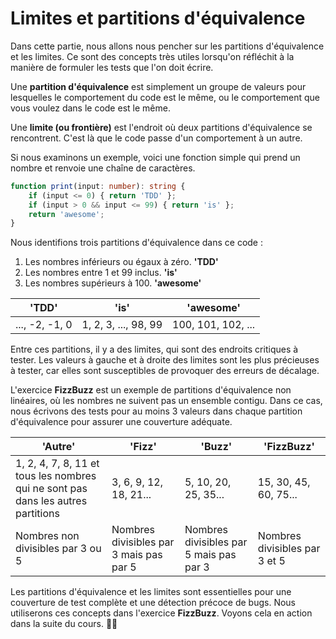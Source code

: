 Limites et partitions d'équivalence
================================================================

Dans cette partie, nous allons nous pencher sur les partitions d'équivalence et les limites. Ce sont des concepts très utiles lorsqu'on réfléchit à la manière de formuler les tests que l'on doit écrire.

Une **partition d'équivalence** est simplement un groupe de valeurs pour lesquelles le comportement du code est le même, ou le comportement que vous voulez dans le code est le même.

Une **limite (ou frontière)** est l'endroit où deux partitions d'équivalence se rencontrent. C'est là que le code passe d'un comportement à un autre.

Si nous examinons un exemple, voici une fonction simple qui prend un nombre et renvoie une chaîne de caractères.


```ts
function print(input: number): string {
    if (input <= 0) { return 'TDD' };
    if (input > 0 && input <= 99) { return 'is' };
    return 'awesome';
}
```

Nous identifions trois partitions d'équivalence dans ce code :

1.  Les nombres inférieurs ou égaux à zéro. **'TDD'**
2.  Les nombres entre 1 et 99 inclus. **'is'**
3.  Les nombres supérieurs à 100. **'awesome'**

'TDD' | 'is' | 'awesome'
--- | --- | ---
..., -2, -1, 0 | 1, 2, 3, ..., 98, 99 | 100, 101, 102, ...


Entre ces partitions, il y a des limites, qui sont des endroits critiques à tester. Les valeurs à gauche et à droite des limites sont les plus précieuses à tester, car elles sont susceptibles de provoquer des erreurs de décalage.

L'exercice **FizzBuzz** est un exemple de partitions d'équivalence non linéaires, où les nombres ne suivent pas un ensemble contigu. Dans ce cas, nous écrivons des tests pour au moins 3 valeurs dans chaque partition d'équivalence pour assurer une couverture adéquate.

'Autre' | 'Fizz' | 'Buzz' | 'FizzBuzz'
--- | --- | --- | ---
1, 2, 4, 7, 8, 11 et tous les nombres qui ne sont pas dans les autres partitions | 3, 6, 9, 12, 18, 21... | 5, 10, 20, 25, 35... | 15, 30, 45, 60, 75...
Nombres non divisibles par 3 ou 5 | Nombres divisibles par 3 mais pas par 5 | Nombres divisibles par 5 mais pas par 3 | Nombres divisibles par 3 et 5

Les partitions d'équivalence et les limites sont essentielles pour une couverture de test complète et une détection précoce de bugs. Nous utiliserons ces concepts dans l'exercice **FizzBuzz**. Voyons cela en action dans la suite du cours. 👩‍💻